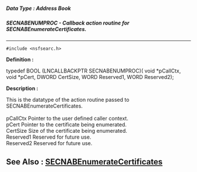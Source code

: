 ##### Data Type : Address Book
##### SECNABENUMPROC - Callback action routine for SECNABEnumerateCertificates.
---
```
#include <nsfsearc.h>
```

**Definition :**

typedef BOOL (LNCALLBACKPTR SECNABENUMPROC)(
      void  *pCallCtx,
      void  *pCert,
      DWORD CertSize,
      WORD  Reserved1,
      WORD  Reserved2);

**Description :**

This is the datatype of the action routine passed to SECNABEnumerateCertificates.<br>
<br>
	pCallCtx	Pointer to the user defined caller context.<br>
	pCert		Pointer to the certificate being enumerated.<br>
	CertSize	Size of the certificate being enumerated.<br>
	Reserved1	Reserved for future use.<br>
	Reserved2	Reserved for future use.<br>



**See Also :**
[SECNABEnumerateCertificates](/domino-c-api-docs/reference/Func/SECNABEnumerateCertificates)
---
